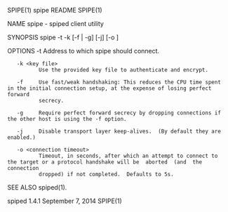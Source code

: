 SPIPE(1)                                                           spipe README                                                           SPIPE(1)

NAME
       spipe - spiped client utility

SYNOPSIS
       spipe -t <target socket> -k <key file> [-f | -g] [-j] [-o <connection timeout>]

OPTIONS
       -t <target socket>
              Address to which spipe should connect.

       -k <key file>
              Use the provided key file to authenticate and encrypt.

       -f     Use fast/weak handshaking: This reduces the CPU time spent in the initial connection setup, at the expense of losing perfect forward
              secrecy.

       -g     Require perfect forward secrecy by dropping connections if the other host is using the -f option.

       -j     Disable transport layer keep-alives.  (By default they are enabled.)

       -o <connection timeout>
              Timeout, in seconds, after which an attempt to connect to the target or a protocol handshake will be  aborted  (and  the  connection
              dropped) if not completed.  Defaults to 5s.

SEE ALSO
       spiped(1).

spiped 1.4.1                                                     September 7, 2014                                                        SPIPE(1)
